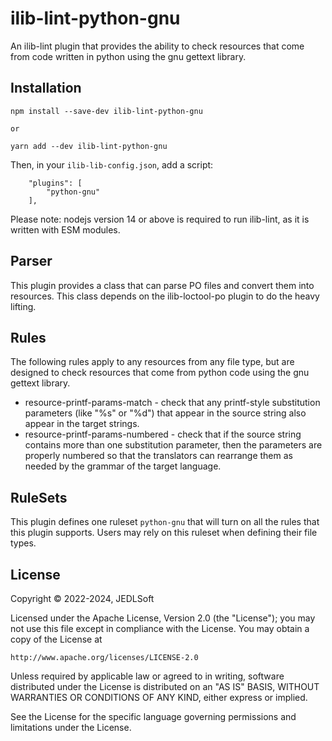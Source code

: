 # ilib-lint-python-gnu

An ilib-lint plugin that provides the ability to check resources that come
from code written in python using the gnu gettext library.


## Installation

```
npm install --save-dev ilib-lint-python-gnu

or

yarn add --dev ilib-lint-python-gnu
```

Then, in your `ilib-lib-config.json`, add a script:

```
    "plugins": [
        "python-gnu"
    ],
```

Please note: nodejs version 14 or above is required to run ilib-lint, as it
is written with ESM modules.

## Parser

This plugin provides a class that can parse PO files and convert them into
resources. This class depends on the ilib-loctool-po plugin to do the heavy
lifting.

## Rules

The following rules apply to any resources from any file type, but are
designed to check resources that come from python code using the gnu gettext
library.

- resource-printf-params-match - check that any printf-style substitution
  parameters (like "%s" or "%d") that appear in the source string also appear
  in the target strings.
- resource-printf-params-numbered - check that if the source string contains more
  than one substitution parameter, then the parameters are properly numbered
  so that the translators can rearrange them as needed by the
  grammar of the target language.

## RuleSets

This plugin defines one ruleset `python-gnu` that will turn on all the rules
that this plugin supports. Users may rely on this ruleset when defining their
file types.

## License

Copyright © 2022-2024, JEDLSoft

Licensed under the Apache License, Version 2.0 (the "License");
you may not use this file except in compliance with the License.
You may obtain a copy of the License at

    http://www.apache.org/licenses/LICENSE-2.0

Unless required by applicable law or agreed to in writing, software
distributed under the License is distributed on an "AS IS" BASIS,
WITHOUT WARRANTIES OR CONDITIONS OF ANY KIND, either express or implied.

See the License for the specific language governing permissions and
limitations under the License.
